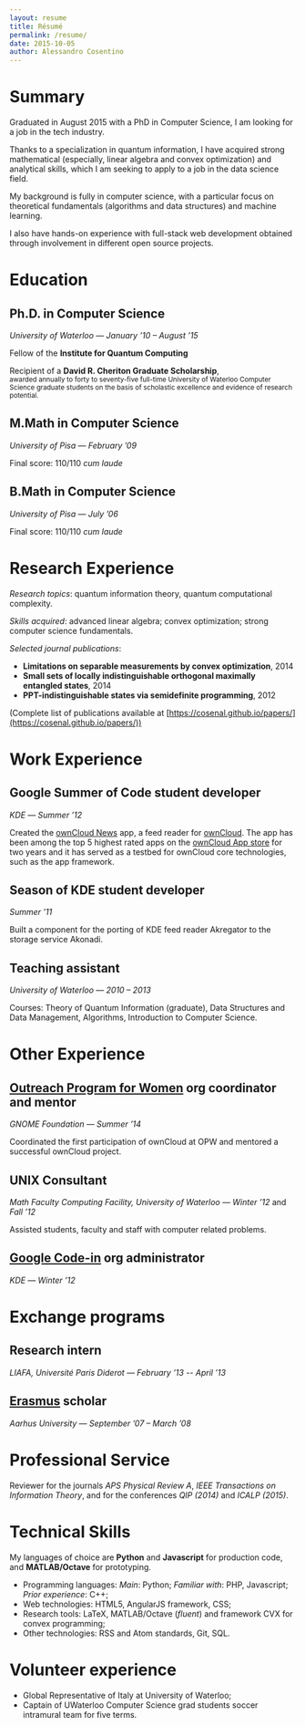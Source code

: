 ```yaml
---
layout: resume
title: Résumé
permalink: /resume/
date: 2015-10-05
author: Alessandro Cosentino
---
```


<!-- WARNING: don't use Liquid things here - it's parsed by pandoc as well   -->

Summary
=======

Graduated in August 2015 with a PhD in Computer Science, I am looking for a job in the tech industry.

Thanks to a specialization in quantum information, I have acquired strong mathematical (especially, linear algebra and convex optimization) and analytical skills, which I am seeking to apply to a job in the data science field.

My background is fully in computer science, with a particular focus on theoretical fundamentals (algorithms and data structures) and machine learning.

I also have hands-on experience with full-stack web development obtained through involvement in different open source projects.

Education
=========

Ph.D. in Computer Science
------------------------

_University of Waterloo_ — _January &rsquo;10 – August &rsquo;15_
    

Fellow of the **Institute for Quantum Computing**

Recipient of a **David R. Cheriton Graduate Scholarship**,  
<small>awarded annually to forty to seventy-five full-time
University of Waterloo Computer Science graduate students 
on the basis of scholastic excellence and evidence of research potential.</small>



M.Math in Computer Science
--------------------------

_University of Pisa_ — _February &rsquo;09_

Final score: 110/110 _cum laude_


B.Math in Computer Science
--------------------------

_University of Pisa_ — _July &rsquo;06_
    
Final score: 110/110 _cum laude_


Research Experience
=================

_Research topics_: quantum information theory, quantum computational complexity.

_Skills acquired_: advanced linear algebra; convex optimization; strong computer science fundamentals.

_Selected journal publications_:

- **Limitations on separable measurements by convex optimization**, 2014
- **Small sets of locally indistinguishable orthogonal maximally entangled states**, 2014
- **PPT-indistinguishable states via semidefinite programming**, 2012

(Complete list of publications available at 
[https://cosenal.github.io/papers/](https://cosenal.github.io/papers/))


Work Experience
===============

Google Summer of Code student developer
---------------------------------------
_KDE_ — _Summer &rsquo;12_

Created the [ownCloud News](https://github.com/owncloud/news) app, 
a feed reader for [ownCloud](http://owncloud.org/). 
The app has been among the top 5 highest rated apps on the 
[ownCloud App store](http://apps.owncloud.com/index.php?xsortmode=high) for two years and it has served 
as a testbed for ownCloud core technologies, such as the app framework.

Season of KDE student developer
-------------------------------

_Summer &rsquo;11_

Built a component for the porting of KDE feed reader Akregator 
to the storage service Akonadi.


Teaching assistant
------------------

_University of Waterloo_ — _2010 – 2013_

Courses: Theory of Quantum Information (graduate), Data Structures and Data Management,
Algorithms, Introduction to Computer Science.


Other Experience
================

[Outreach Program for Women][opw] org coordinator and mentor 
------------------------------------------------------------

_GNOME Foundation_ — _Summer &rsquo;14_   
    
Coordinated the first participation of ownCloud at OPW and mentored a successful ownCloud project.


UNIX Consultant
---------------

_Math Faculty Computing Facility, University of Waterloo_ — _Winter &rsquo;12_ and _Fall &rsquo;12_

Assisted students, faculty and staff with computer related problems.


[Google Code-in][codein] org administrator
------------------------------------------
_KDE_ — _Winter &rsquo;12_


Exchange programs
=================

Research intern
---------------

_LIAFA, Université Paris Diderot_ — _February &rsquo;13 -- April &rsquo;13_


[Erasmus](http://en.wikipedia.org/wiki/Erasmus_Programme) scholar
----------------------------------------------------------------

_Aarhus University_ — _September &rsquo;07 – March &rsquo;08_


Professional Service
====================

Reviewer for the journals _APS Physical Review A_, _IEEE Transactions on Information Theory_, 
and for the conferences _QIP (2014)_ and _ICALP (2015)_.

Technical Skills
================

My languages of choice are **Python** and **Javascript** for production code, and **MATLAB/Octave** for prototyping.

* Programming languages: _Main_: Python; _Familiar with_: PHP, Javascript; 
  _Prior experience_: C++;
* Web technologies: HTML5, AngularJS framework, CSS;
* Research tools: LaTeX, MATLAB/Octave (_fluent_) and framework CVX for convex programming;
* Other technologies: RSS and Atom standards, Git, SQL.

Volunteer experience
====================
* Global Representative of Italy at University of Waterloo;
* Captain of UWaterloo Computer Science grad students soccer intramural team for five terms.

[opw]: https://gnome.org/opw/
[codein]: https://www.google-melange.com/gci/homepage/google/gci2012


